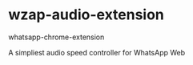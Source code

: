 # wzap-audio-extension
whatsapp-chrome-extension

A simpliest audio speed controller for WhatsApp Web
